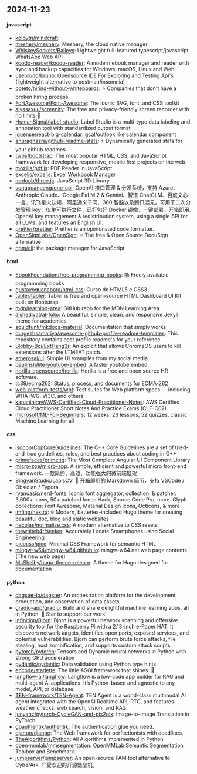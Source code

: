 ## 2024-11-23

#### javascript
* [kolbytn/mindcraft](https://github.com/kolbytn/mindcraft): 
* [meshery/meshery](https://github.com/meshery/meshery): Meshery, the cloud native manager
* [WhiskeySockets/Baileys](https://github.com/WhiskeySockets/Baileys): Lightweight full-featured typescript/javascript WhatsApp Web API
* [koodo-reader/koodo-reader](https://github.com/koodo-reader/koodo-reader): A modern ebook manager and reader with sync and backup capacities for Windows, macOS, Linux and Web
* [usebruno/bruno](https://github.com/usebruno/bruno): Opensource IDE For Exploring and Testing Api's (lightweight alternative to postman/insomnia)
* [poteto/hiring-without-whiteboards](https://github.com/poteto/hiring-without-whiteboards): ⭐️ Companies that don't have a broken hiring process
* [FortAwesome/Font-Awesome](https://github.com/FortAwesome/Font-Awesome): The iconic SVG, font, and CSS toolkit
* [alyssaxuu/screenity](https://github.com/alyssaxuu/screenity): The free and privacy-friendly screen recorder with no limits 🎥
* [HumanSignal/label-studio](https://github.com/HumanSignal/label-studio): Label Studio is a multi-type data labeling and annotation tool with standardized output format
* [jquense/react-big-calendar](https://github.com/jquense/react-big-calendar): gcal/outlook like calendar component
* [anuraghazra/github-readme-stats](https://github.com/anuraghazra/github-readme-stats): ⚡ Dynamically generated stats for your github readmes
* [twbs/bootstrap](https://github.com/twbs/bootstrap): The most popular HTML, CSS, and JavaScript framework for developing responsive, mobile first projects on the web.
* [mozilla/pdf.js](https://github.com/mozilla/pdf.js): PDF Reader in JavaScript
* [exceljs/exceljs](https://github.com/exceljs/exceljs): Excel Workbook Manager
* [mrdoob/three.js](https://github.com/mrdoob/three.js): JavaScript 3D Library.
* [songquanpeng/one-api](https://github.com/songquanpeng/one-api): OpenAI 接口管理 & 分发系统，支持 Azure、Anthropic Claude、Google PaLM 2 & Gemini、智谱 ChatGLM、百度文心一言、讯飞星火认知、阿里通义千问、360 智脑以及腾讯混元，可用于二次分发管理 key，仅单可执行文件，已打包好 Docker 镜像，一键部署，开箱即用. OpenAI key management & redistribution system, using a single API for all LLMs, and features an English UI.
* [prettier/prettier](https://github.com/prettier/prettier): Prettier is an opinionated code formatter.
* [OpenSignLabs/OpenSign](https://github.com/OpenSignLabs/OpenSign): 🔥 The free & Open Source DocuSign alternative
* [npm/cli](https://github.com/npm/cli): the package manager for JavaScript

#### html
* [EbookFoundation/free-programming-books](https://github.com/EbookFoundation/free-programming-books): 📚 Freely available programming books
* [gustavoguanabara/html-css](https://github.com/gustavoguanabara/html-css): Curso de HTML5 e CSS3
* [tabler/tabler](https://github.com/tabler/tabler): Tabler is free and open-source HTML Dashboard UI Kit built on Bootstrap
* [mdn/learning-area](https://github.com/mdn/learning-area): GitHub repo for the MDN Learning Area.
* [alshedivat/al-folio](https://github.com/alshedivat/al-folio): A beautiful, simple, clean, and responsive Jekyll theme for academics
* [squidfunk/mkdocs-material](https://github.com/squidfunk/mkdocs-material): Documentation that simply works
* [durgeshsamariya/awesome-github-profile-readme-templates](https://github.com/durgeshsamariya/awesome-github-profile-readme-templates): This repository contains best profile readme's for your reference.
* [Blobby-Boi/ExtHang3r](https://github.com/Blobby-Boi/ExtHang3r): An exploit that allows ChromeOS users to kill extensions after the LTMEAT patch.
* [atherosai/ui](https://github.com/atherosai/ui): Simple UI examples from my social media
* [paulirish/lite-youtube-embed](https://github.com/paulirish/lite-youtube-embed): A faster youtube embed.
* [horilla-opensource/horilla](https://github.com/horilla-opensource/horilla): Horilla is a free and open source HR software.
* [tc39/ecma262](https://github.com/tc39/ecma262): Status, process, and documents for ECMA-262
* [web-platform-tests/wpt](https://github.com/web-platform-tests/wpt): Test suites for Web platform specs — including WHATWG, W3C, and others
* [kananinirav/AWS-Certified-Cloud-Practitioner-Notes](https://github.com/kananinirav/AWS-Certified-Cloud-Practitioner-Notes): AWS Certified Cloud Practitioner Short Notes And Practice Exams (CLF-C02)
* [microsoft/ML-For-Beginners](https://github.com/microsoft/ML-For-Beginners): 12 weeks, 26 lessons, 52 quizzes, classic Machine Learning for all

#### css
* [isocpp/CppCoreGuidelines](https://github.com/isocpp/CppCoreGuidelines): The C++ Core Guidelines are a set of tried-and-true guidelines, rules, and best practices about coding in C++
* [primefaces/primeng](https://github.com/primefaces/primeng): The Most Complete Angular UI Component Library
* [micro-zoe/micro-app](https://github.com/micro-zoe/micro-app): A simple, efficient and powerful micro front-end framework. 一款简约、高效、功能强大的微前端框架
* [BingyanStudio/LapisCV](https://github.com/BingyanStudio/LapisCV): 📃 开箱即用的 Markdown 简历，支持 VSCode / Obsidian / Typora
* [ryanoasis/nerd-fonts](https://github.com/ryanoasis/nerd-fonts): Iconic font aggregator, collection, & patcher. 3,600+ icons, 50+ patched fonts: Hack, Source Code Pro, more. Glyph collections: Font Awesome, Material Design Icons, Octicons, & more
* [imfing/hextra](https://github.com/imfing/hextra): 🔯 Modern, batteries-included Hugo theme for creating beautiful doc, blog and static websites
* [necolas/normalize.css](https://github.com/necolas/normalize.css): A modern alternative to CSS resets
* [thewhiteh4t/seeker](https://github.com/thewhiteh4t/seeker): Accurately Locate Smartphones using Social Engineering
* [picocss/pico](https://github.com/picocss/pico): Minimal CSS Framework for semantic HTML
* [mingw-w64/mingw-w64.github.io](https://github.com/mingw-w64/mingw-w64.github.io): mingw-w64.net web page contents (The new web page)
* [McShelby/hugo-theme-relearn](https://github.com/McShelby/hugo-theme-relearn): A theme for Hugo designed for documentation

#### python
* [dagster-io/dagster](https://github.com/dagster-io/dagster): An orchestration platform for the development, production, and observation of data assets.
* [gradio-app/gradio](https://github.com/gradio-app/gradio): Build and share delightful machine learning apps, all in Python. 🌟 Star to support our work!
* [infinition/Bjorn](https://github.com/infinition/Bjorn): Bjorn is a powerful network scanning and offensive security tool for the Raspberry Pi with a 2.13-inch e-Paper HAT. It discovers network targets, identifies open ports, exposed services, and potential vulnerabilities. Bjorn can perform brute force attacks, file stealing, host zombification, and supports custom attack scripts.
* [pytorch/pytorch](https://github.com/pytorch/pytorch): Tensors and Dynamic neural networks in Python with strong GPU acceleration
* [pydantic/pydantic](https://github.com/pydantic/pydantic): Data validation using Python type hints
* [encode/starlette](https://github.com/encode/starlette): The little ASGI framework that shines. 🌟
* [langflow-ai/langflow](https://github.com/langflow-ai/langflow): Langflow is a low-code app builder for RAG and multi-agent AI applications. It’s Python-based and agnostic to any model, API, or database.
* [TEN-framework/TEN-Agent](https://github.com/TEN-framework/TEN-Agent): TEN Agent is a world-class multimodal AI agent integrated with the OpenAI Realtime API, RTC, and features weather checks, web search, vision, and RAG.
* [junyanz/pytorch-CycleGAN-and-pix2pix](https://github.com/junyanz/pytorch-CycleGAN-and-pix2pix): Image-to-Image Translation in PyTorch
* [goauthentik/authentik](https://github.com/goauthentik/authentik): The authentication glue you need.
* [django/django](https://github.com/django/django): The Web framework for perfectionists with deadlines.
* [TheAlgorithms/Python](https://github.com/TheAlgorithms/Python): All Algorithms implemented in Python
* [open-mmlab/mmsegmentation](https://github.com/open-mmlab/mmsegmentation): OpenMMLab Semantic Segmentation Toolbox and Benchmark.
* [jumpserver/jumpserver](https://github.com/jumpserver/jumpserver): An open-source PAM tool alternative to CyberArk. 广受欢迎的开源堡垒机。

